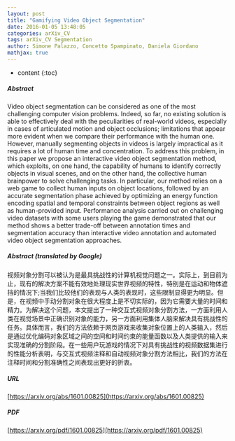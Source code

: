 ```yaml
---
layout: post
title: "Gamifying Video Object Segmentation"
date: 2016-01-05 13:48:05
categories: arXiv_CV
tags: arXiv_CV Segmentation
author: Simone Palazzo, Concetto Spampinato, Daniela Giordano
mathjax: true
---
```


* content
{:toc}

##### Abstract
Video object segmentation can be considered as one of the most challenging computer vision problems. Indeed, so far, no existing solution is able to effectively deal with the peculiarities of real-world videos, especially in cases of articulated motion and object occlusions; limitations that appear more evident when we compare their performance with the human one. However, manually segmenting objects in videos is largely impractical as it requires a lot of human time and concentration. To address this problem, in this paper we propose an interactive video object segmentation method, which exploits, on one hand, the capability of humans to identify correctly objects in visual scenes, and on the other hand, the collective human brainpower to solve challenging tasks. In particular, our method relies on a web game to collect human inputs on object locations, followed by an accurate segmentation phase achieved by optimizing an energy function encoding spatial and temporal constraints between object regions as well as human-provided input. Performance analysis carried out on challenging video datasets with some users playing the game demonstrated that our method shows a better trade-off between annotation times and segmentation accuracy than interactive video annotation and automated video object segmentation approaches.

##### Abstract (translated by Google)
视频对象分割可以被认为是最具挑战性的计算机视觉问题之一。实际上，到目前为止，现有的解决方案不能有效地处理现实世界视频的特性，特别是在运动和物体遮挡的情况下;当我们比较他们的表现与人类的表现时，这些限制显得更为明显。但是，在视频中手动分割对象在很大程度上是不切实际的，因为它需要大量的时间和精力。为解决这个问题，本文提出了一种交互式视频对象分割方法，一方面利用人类在视觉场景中正确识别对象的能力，另一方面利用集体人脑来解决具有挑战性的任务。具体而言，我们的方法依赖于网页游戏来收集对象位置上的人类输入，然后是通过优化编码对象区域之间的空间和时间约束的能量函数以及人类提供的输入来实现准确的分割阶段。在一些用户玩游戏的情况下对具有挑战性的视频数据集进行的性能分析表明，与交互式视频注释和自动视频对象分割方法相比，我们的方法在注释时间和分割准确性之间表现出更好的折衷。

##### URL
[https://arxiv.org/abs/1601.00825](https://arxiv.org/abs/1601.00825)

##### PDF
[https://arxiv.org/pdf/1601.00825](https://arxiv.org/pdf/1601.00825)

